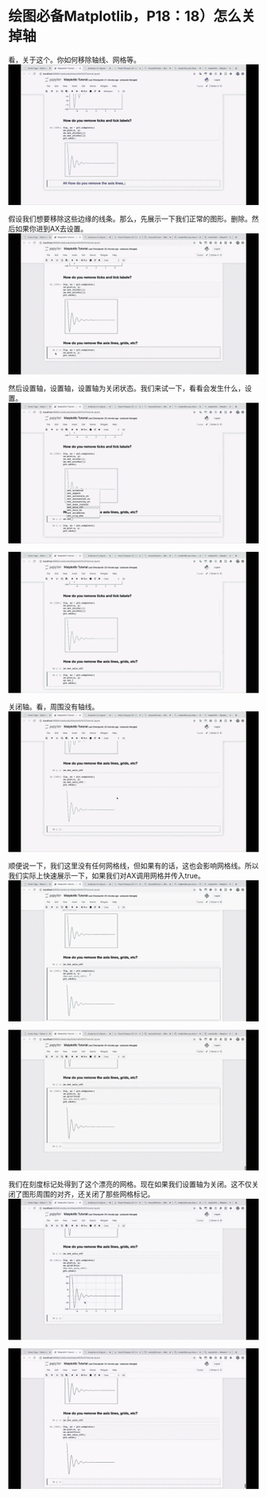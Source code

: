 # 绘图必备Matplotlib，P18：18）怎么关掉轴 

看，关于这个。你如何移除轴线、网格等。![](img/86d3860596dd41fe317927a3fd2b3234_1.png)

假设我们想要移除这些边缘的线条。那么，先展示一下我们正常的图形。删除。然后如果你进到AX去设置。![](img/86d3860596dd41fe317927a3fd2b3234_3.png)

然后设置轴，设置轴，设置轴为关闭状态。我们来试一下，看看会发生什么，设置。![](img/86d3860596dd41fe317927a3fd2b3234_5.png)

![](img/86d3860596dd41fe317927a3fd2b3234_6.png)

关闭轴。看，周围没有轴线。![](img/86d3860596dd41fe317927a3fd2b3234_8.png)

顺便说一下，我们这里没有任何网格线，但如果有的话，这也会影响网格线。所以我们实际上快速展示一下，如果我们对AX调用网格并传入true。![](img/86d3860596dd41fe317927a3fd2b3234_10.png)

![](img/86d3860596dd41fe317927a3fd2b3234_11.png)

我们在刻度标记处得到了这个漂亮的网格。现在如果我们设置轴为关闭。这不仅关闭了图形周围的对齐，还关闭了那些网格标记。![](img/86d3860596dd41fe317927a3fd2b3234_13.png)

![](img/86d3860596dd41fe317927a3fd2b3234_14.png)
